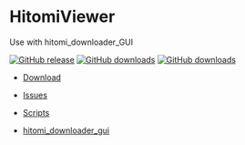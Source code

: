 # HitomiViewer
Use with hitomi_downloader_GUI

[![GitHub release](https://img.shields.io/github/release/rmagur1203/HitomiViewer.svg)](https://github.com/rmagur1203/HitomiViewer/releases/latest)
[![GitHub downloads](https://img.shields.io/github/downloads/rmagur1203/HitomiViewer/latest/total.svg)](https://github.com/rmagur1203/HitomiViewer/releases/latest)
[![GitHub downloads](https://img.shields.io/github/downloads/rmagur1203/HitomiViewer/total.svg)](https://github.com/rmagur1203/HitomiViewer/releases)

- [Download](https://github.com/rmagur1203/HitomiViewer/releases/latest)
- [Issues](https://github.com/rmagur1203/HitomiViewer/issues)
- [Scripts](https://github.com/rmagur1203/HitomiViewer/wiki/Scripts)

- [hitomi_downloader_gui](https://github.com/KurtBestor/Hitomi-Downloader-issues)
